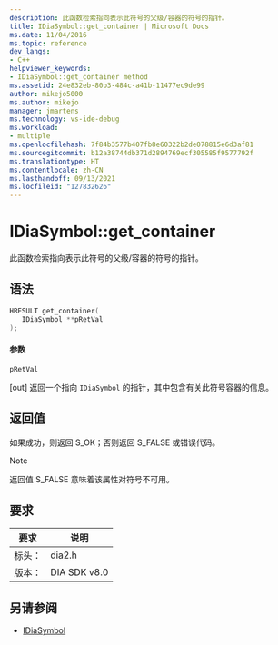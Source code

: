 ```yaml
---
description: 此函数检索指向表示此符号的父级/容器的符号的指针。
title: IDiaSymbol::get_container | Microsoft Docs
ms.date: 11/04/2016
ms.topic: reference
dev_langs:
- C++
helpviewer_keywords:
- IDiaSymbol::get_container method
ms.assetid: 24e832eb-80b3-484c-a41b-11477ec9de99
author: mikejo5000
ms.author: mikejo
manager: jmartens
ms.technology: vs-ide-debug
ms.workload:
- multiple
ms.openlocfilehash: 7f84b3577b407fb8e60322b2de078815e6d3af81
ms.sourcegitcommit: b12a38744db371d2894769ecf305585f9577792f
ms.translationtype: HT
ms.contentlocale: zh-CN
ms.lasthandoff: 09/13/2021
ms.locfileid: "127832626"
---
```

# <a name="idiasymbolget_container"></a>IDiaSymbol::get_container
此函数检索指向表示此符号的父级/容器的符号的指针。

## <a name="syntax"></a>语法

```C++
HRESULT get_container(
   IDiaSymbol **pRetVal
);
```

#### <a name="parameters"></a>参数
 `pRetVal`

[out] 返回一个指向 `IDiaSymbol` 的指针，其中包含有关此符号容器的信息。

## <a name="return-value"></a>返回值
 如果成功，则返回 S_OK；否则返回 S_FALSE 或错误代码。

> [!NOTE]
> 返回值 S_FALSE 意味着该属性对符号不可用。

## <a name="requirements"></a>要求

|要求|说明|
|-----------------|-----------------|
|标头：|dia2.h|
|版本：|DIA SDK v8.0|

## <a name="see-also"></a>另请参阅
- [IDiaSymbol](../../debugger/debug-interface-access/idiasymbol.md)
